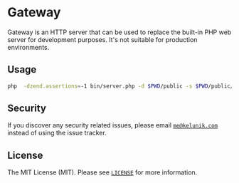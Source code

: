 # Gateway

Gateway is an HTTP server that can be used to replace the built-in PHP web server for development purposes. It's not suitable for production environments.

## Usage

```bash
php  -dzend.assertions=-1 bin/server.php -d $PWD/public -s $PWD/public/index.php -e development
```

## Security

If you discover any security related issues, please email [`me@kelunik.com`](mailto:me@kelunik.com) instead of using the issue tracker.

## License

The MIT License (MIT). Please see [`LICENSE`](./LICENSE) for more information.